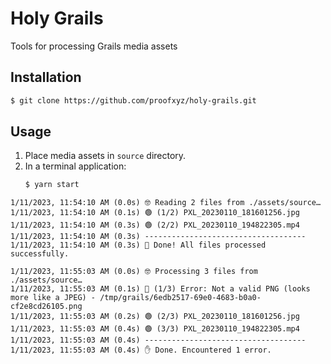 # Holy Grails
Tools for processing Grails media assets

## Installation
```sh
$ git clone https://github.com/proofxyz/holy-grails.git
```

## Usage
1. Place media assets in `source` directory.
2. In a terminal application:
   ```sh
   $ yarn start
   ```

```
1/11/2023, 11:54:10 AM (0.0s) 🤓 Reading 2 files from ./assets/source…
1/11/2023, 11:54:10 AM (0.1s) 🟢 (1/2) PXL_20230110_181601256.jpg
1/11/2023, 11:54:10 AM (0.3s) 🟢 (2/2) PXL_20230110_194822305.mp4
1/11/2023, 11:54:10 AM (0.3s) ------------------------------------
1/11/2023, 11:54:10 AM (0.3s) 🙌 Done! All files processed successfully.
```

```
1/11/2023, 11:55:03 AM (0.0s) 🤓 Processing 3 files from ./assets/source…
1/11/2023, 11:55:03 AM (0.1s) 🔴 (1/3) Error: Not a valid PNG (looks more like a JPEG) - /tmp/grails/6edb2517-69e0-4683-b0a0-cf2e8cd26105.png
1/11/2023, 11:55:03 AM (0.2s) 🟢 (2/3) PXL_20230110_181601256.jpg
1/11/2023, 11:55:03 AM (0.4s) 🟢 (3/3) PXL_20230110_194822305.mp4
1/11/2023, 11:55:03 AM (0.4s) ------------------------------------
1/11/2023, 11:55:03 AM (0.4s) ✋ Done. Encountered 1 error.
```
